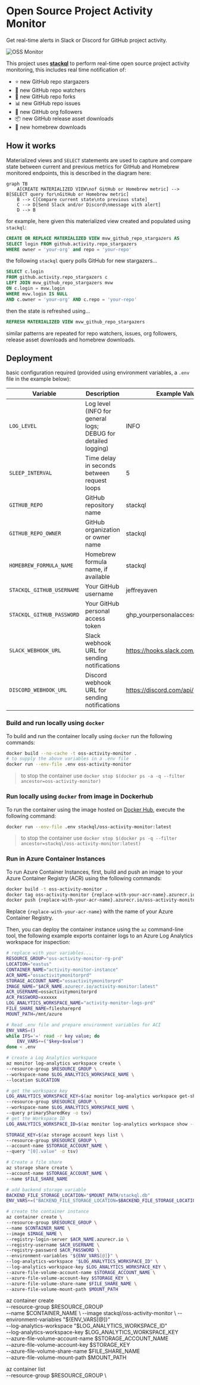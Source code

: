 # Open Source Project Activity Monitor

Get real-time alerts in Slack or Discord for GitHub project activity.  

![OSS Monitor](images/oss-activity-monitor.png)

This project uses [__stackql__](https://github.com/stackql/stackql) to perform real-time open source project activity monitoring, this includes real time notification of:

- ⭐ new GitHub repo stargazers
- 👀 new GitHub repo watchers
- 🍴 new GitHub repo forks
- 📊 new GitHub repo issues
- 🙋 new GitHub org followers
- 📦 new GitHub release asset downloads
- 🍺 new homebrew downloads

## How it works

Materialized views and `SELECT` statements are used to capture and compare state between current and previous metrics for GitHub and Homebrew monitored endpoints, this is described in the diagram here:  

```mermaid
graph TB
    A[CREATE MATERIALIZED VIEW\nof GitHub or Homebrew metric] --> B[SELECT query for\nGitHub or Homebrew metric]
    B --> C[Compare current state\nto previous state]
    C --> D[Send Slack and/or Discord\nmessage with alert]
    D --> B
```
for example, here given this materialized view created and populated using `stackql`:  

```sql
CREATE OR REPLACE MATERIALIZED VIEW mvw_github_repo_stargazers AS 
SELECT login FROM github.activity.repo_stargazers
WHERE owner = 'your-org' and repo = 'your-repo'
```

the following `stackql` query polls GitHub for new stargazers...

```sql
SELECT c.login
FROM github.activity.repo_stargazers c
LEFT JOIN mvw_github_repo_stargazers mvw
ON c.login = mvw.login
WHERE mvw.login IS NULL
AND c.owner = 'your-org' AND c.repo = 'your-repo'
```

then the state is refreshed using...

```sql
REFRESH MATERIALIZED VIEW mvw_github_repo_stargazers
```

similar patterns are repeated for repo watchers, issues, org followers, release asset downloads and homebrew downloads.

## Deployment

basic configuration required (provided using environment variables, a `.env` file in the example below):  

| Variable                   | Description                                                                       | Example Value                                    |
|----------------------------|-----------------------------------------------------------------------------------|--------------------------------------------------|
| `LOG_LEVEL`                | Log level (INFO for general logs; DEBUG for detailed logging)                     | INFO                                             |
| `SLEEP_INTERVAL`           | Time delay in seconds between request loops                                       | 5                                                |
| `GITHUB_REPO`              | GitHub repository name                                                            | stackql                                          |
| `GITHUB_REPO_OWNER`        | GitHub organization or owner name                                                 | stackql                                          |
| `HOMEBREW_FORMULA_NAME`    | Homebrew formula name, if available                                               | stackql                                          |
| `STACKQL_GITHUB_USERNAME`  | Your GitHub username                                                              | jeffreyaven                                      |
| `STACKQL_GITHUB_PASSWORD`  | Your GitHub personal access token                                                 | ghp_yourpersonalaccesstoken                      |
| `SLACK_WEBHOOK_URL`        | Slack webhook URL for sending notifications                                       | https://hooks.slack.com/services/...             |
| `DISCORD_WEBHOOK_URL`      | Discord webhook URL for sending notifications                                     | https://discord.com/api/webhooks/...             |

### Build and run locally using `docker`

To build and run the container locally using `docker` run the following commands:
```bash
docker build --no-cache -t oss-activity-monitor .
# to supply the above variables in a .env file
docker run --env-file .env oss-activity-monitor
```
> to stop the container use `docker stop $(docker ps -a -q --filter ancestor=oss-activity-monitor)`

### Run locally using `docker` from image in Dockerhub

To run the container using the image hosted on [Docker Hub](https://hub.docker.com/repository/docker/stackql/oss-activity-monitor/general), execute the following command:

```bash
docker run --env-file .env stackql/oss-activity-monitor:latest
```

> to stop the container use `docker stop $(docker ps -q --filter ancestor=stackql/oss-activity-monitor:latest)`

### Run in Azure Container Instances

To run Azure Container Instances, first, build and push an image to your Azure Container Registry (ACR) using the following commands:

```bash
docker build -t oss-activity-monitor .
docker tag oss-activity-monitor {replace-with-your-acr-name}.azurecr.io/oss-activity-monitor:latest
docker push {replace-with-your-acr-name}.azurecr.io/oss-activity-monitor:latest
```

Replace `{replace-with-your-acr-name}` with the name of your Azure Container Registry.

Then, you can deploy the container instance using the `az` command-line tool, the following example exports container logs to an Azure Log Analytics workspace for inspection:

```bash
# replace with your variables....
RESOURCE_GROUP="oss-activity-monitor-rg-prd"
LOCATION="eastus"
CONTAINER_NAME="activity-monitor-instance"
ACR_NAME="ossactivitymonitorprd"
STORAGE_ACCOUNT_NAME="ossactivitymonitorprd"
IMAGE_NAME="$ACR_NAME.azurecr.io/activity-monitor:latest"
ACR_USERNAME=ossactivitymonitorprd
ACR_PASSWORD=xxxxxx
LOG_ANALYTICS_WORKSPACE_NAME="activity-monitor-logs-prd"
FILE_SHARE_NAME=fileshareprd
MOUNT_PATH=/mnt/azure

# Read .env file and prepare environment variables for ACI
ENV_VARS=()
while IFS='=' read -r key value; do
    ENV_VARS+=("$key=$value")
done < .env

# create a Log Analytics workspace
az monitor log-analytics workspace create \
--resource-group $RESOURCE_GROUP \
--workspace-name $LOG_ANALYTICS_WORKSPACE_NAME \
--location $LOCATION

# get the workspace key
LOG_ANALYTICS_WORKSPACE_KEY=$(az monitor log-analytics workspace get-shared-keys \
--resource-group $RESOURCE_GROUP \
--workspace-name $LOG_ANALYTICS_WORKSPACE_NAME \
--query primarySharedKey -o tsv)
# get the Workspace ID
LOG_ANALYTICS_WORKSPACE_ID=$(az monitor log-analytics workspace show --resource-group $RESOURCE_GROUP --workspace-name $LOG_ANALYTICS_WORKSPACE_NAME --query "customerId" -o tsv)

STORAGE_KEY=$(az storage account keys list \
--resource-group $RESOURCE_GROUP \
--account-name $STORAGE_ACCOUNT_NAME \
--query "[0].value" -o tsv)

# Create a file share
az storage share create \
--account-name $STORAGE_ACCOUNT_NAME \
--name $FILE_SHARE_NAME

# add backend storage variable
BACKEND_FILE_STORAGE_LOCATION="$MOUNT_PATH/stackql.db"
ENV_VARS+=("BACKEND_FILE_STORAGE_LOCATION=$BACKEND_FILE_STORAGE_LOCATION")

# create the container instance
az container create \
--resource-group $RESOURCE_GROUP \
--name $CONTAINER_NAME \
--image $IMAGE_NAME \
--registry-login-server $ACR_NAME.azurecr.io \
--registry-username $ACR_USERNAME \
--registry-password $ACR_PASSWORD \
--environment-variables "${ENV_VARS[@]}" \
--log-analytics-workspace "$LOG_ANALYTICS_WORKSPACE_ID" \
--log-analytics-workspace-key $LOG_ANALYTICS_WORKSPACE_KEY \
--azure-file-volume-account-name $STORAGE_ACCOUNT_NAME \
--azure-file-volume-account-key $STORAGE_KEY \
--azure-file-volume-share-name $FILE_SHARE_NAME \
--azure-file-volume-mount-path $MOUNT_PATH
```

az container create \
--resource-group $RESOURCE_GROUP \
--name $CONTAINER_NAME \
--image stackql/oss-activity-monitor \
--environment-variables "${ENV_VARS[@]}" \
--log-analytics-workspace "$LOG_ANALYTICS_WORKSPACE_ID" \
--log-analytics-workspace-key $LOG_ANALYTICS_WORKSPACE_KEY \
--azure-file-volume-account-name $STORAGE_ACCOUNT_NAME \
--azure-file-volume-account-key $STORAGE_KEY \
--azure-file-volume-share-name $FILE_SHARE_NAME \
--azure-file-volume-mount-path $MOUNT_PATH


az container list \
--resource-group $RESOURCE_GROUP \